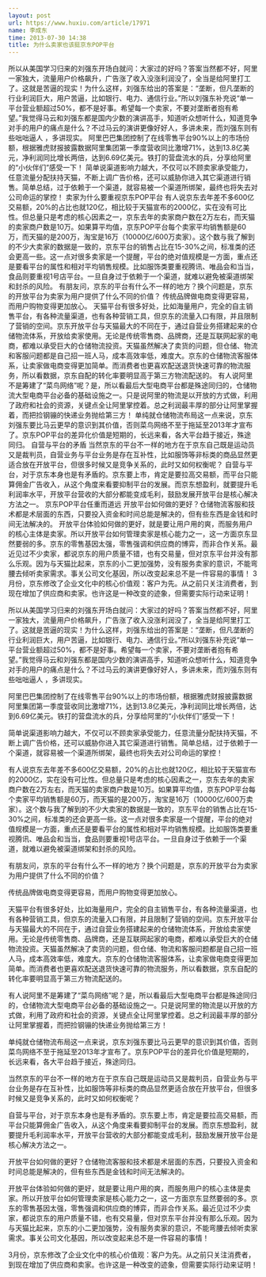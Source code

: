 ```yaml
---
layout: post
url: https://www.huxiu.com/article/17971
name: 李成东
time: 2013-07-30 14:38
title: 为什么卖家也该挺京东POP平台
---
```

所以从美国学习归来的刘强东开场白就问：大家过的好吗？答案当然都不好，阿里一家独大，流量用户价格飙升，广告涨了收入没涨利润没了，全当是给阿里打工了。这就是苦逼的现实！为什么这样，刘强东给出的答案是：“垄断，但凡垄断的行业利润巨大，用户苦逼，比如银行、电力、通信行业。”所以刘强东补充说“单一平台营业额超过50%，都不是好事。希望每一个卖家，不要对垄断者抱有希望。”我觉得马云和刘强东都是国内少数的演讲高手，知道听众想听什么，知道竞争对手的用户的痛点是什么？不过马云的演讲更像好好人，多讲未来，而刘强东则有些咄咄逼人 ，多讲现实。 阿里巴巴集团控制了在线零售平台90%以上的市场份额，根据雅虎财报披露数据阿里集团第一季度营收同比激增71%，达到13.8亿美元，净利润同比增长两倍，达到6.69亿美元。铁打的营盘流水的兵，分享给阿里的“小伙伴们”感受一下！ 简单说渠道影响力越大，不仅可以不顾卖家承受能力，任意流量分配扶持天猫，不断上调广告价格，还可以威胁你进入其它渠道进行销售。简单总结，过于依赖于一个渠道，就容易被一个渠道所绑架，最终也将失去对公司命运的掌控！ 卖家为什么要重视京东POP平台 有人说京东去年差不多600亿交易额，20%的占比也就120亿，相比较于天猫宣布的2000亿，实在没有可比性。但总量只是考虑的核心因素之一，京东去年的卖家商户数在2万左右，而天猫的卖家商户数是10万。如果算平均值，京东POP平台每个卖家平均销售额是60万，而天猫的是200万，淘宝是16万（10000亿/600万卖家）。这个数与我了解到的不少大卖家的数据是一致的，京东平台的销售占比在15-30%之间，标准类的还会更高一些。这一点对很多卖家是一个提醒，平台的绝对值规模是一方面，重点还是要看平台的属性和相对平均销售规模。比如服饰类要重视腾讯、唯品会和当当，食品则要重视1号店平台。一旦自身过于依赖于一个渠道，就难以避免被渠道绑架和封杀的风险。 有朋友问，京东的平台有什么不一样的地方？换个问题是，京东的开放平台为卖家为用户提供了什么不同的价值？ 传统品牌做电商变得更容易，而用户购物变得更加放心。 天猫平台有很多好处，比如海量用户，完全的自主销售平台，有各种流量渠道，也有各种营销工具，但京东的流量入口有限，并且限制了营销的空间。京东开放平台与天猫最大的不同在于，通过自营业务搭建起来的仓储物流体系，开放给卖家使用。无论是传统零售商、品牌商，还是互联网起家的电商，都难以承受巨大的仓储物流投资。天猫虽然解决了卖货的问题，但仓储、物流和客服问题都是自己招一班人马，成本高效率低，难度大。京东的仓储物流客服体系，让卖家做电商变得更加简单。而消费者也更喜欢配送退货快速可靠的物流服务，所以看数据，京东自配的转化率要明显高于第三方物流配送的。 有人说阿里不是筹建了“菜鸟网络”呢？是，所以看最后大型电商平台都是殊途同归的，仓储物流大型电商平台必备的基础设施之一。只是说阿里的物流是以开放的方式做，利用了政府和社会的资源，关键点全让阿里掌控着。总之利润最丰厚的部分让阿里掌握着，而把捡钢镚的快递业务抛给第三方！ 单纯就仓储物流布局这一点来说，京东刘强东要比马云更早的意识到其价值，否则菜鸟网络不至于拖延至2013年才宣布了。京东POP平台的差异化价值是短期的，长远来看，各大平台趋于接近，殊途同归。 自营与平台的矛盾 当然京东的平台不一样的地方在于京东自己既是运动员又是裁判员，自营业务与平台业务是存在互补性，比如服饰等非标类的商品显然更适合放在开放平台，但很多时候又是竞争关系的，此时又如何权衡呢？ 自营与平台，对于京东本身也是有矛盾的。京东要上市，肯定是要拉高交易额，而平台只能算佣金广告收入，从这个角度来看要抑制平台的发展。而京东想盈利，就要提升毛利润率水平，开放平台营收的大部分都能变成毛利，鼓励发展开放平台是核心解决方法之一。 京东POP平台任重而道远 开放平台如何做的更好？仓储物流客服和技术都是术层面的东西，只要投入资金和时间总能是解决的，但有些东西是金钱和时间无法解决的。 开放平台体验如何做的更好，就是要让用户用的爽，而服务用户的核心主体是卖家。所以开放平台如何管理卖家是核心能力之一，这一方面京东显然要弱的多。京东的零售基因太强，零售强调和供应商的博弈，而非合作关系。最近见过不少卖家，都说京东的用户质量不错，也有交易量，但对京东平台并没有那么乐观。因为与天猫比起来，京东的小二更加强势，没有服务卖家的意识，不能弯腰去倾听卖家需求。事关公司文化基因，所以改变起来总不是一件容易的事情！ 3月份，京东修改了企业文化中的核心价值观：客户为先。从之前只关注消费者，到现在增加了供应商和卖家。也许这是一种改变的迹象，但需要实际行动来证明！

所以从美国学习归来的刘强东开场白就问：大家过的好吗？答案当然都不好，阿里一家独大，流量用户价格飙升，广告涨了收入没涨利润没了，全当是给阿里打工了。这就是苦逼的现实！为什么这样，刘强东给出的答案是：“垄断，但凡垄断的行业利润巨大，用户苦逼，比如银行、电力、通信行业。”所以刘强东补充说“单一平台营业额超过50%，都不是好事。希望每一个卖家，不要对垄断者抱有希望。”我觉得马云和刘强东都是国内少数的演讲高手，知道听众想听什么，知道竞争对手的用户的痛点是什么？不过马云的演讲更像好好人，多讲未来，而刘强东则有些咄咄逼人 ，多讲现实。

阿里巴巴集团控制了在线零售平台90%以上的市场份额，根据雅虎财报披露数据阿里集团第一季度营收同比激增71%，达到13.8亿美元，净利润同比增长两倍，达到6.69亿美元。铁打的营盘流水的兵，分享给阿里的“小伙伴们”感受一下！

简单说渠道影响力越大，不仅可以不顾卖家承受能力，任意流量分配扶持天猫，不断上调广告价格，还可以威胁你进入其它渠道进行销售。简单总结，过于依赖于一个渠道，就容易被一个渠道所绑架，最终也将失去对公司命运的掌控！

有人说京东去年差不多600亿交易额，20%的占比也就120亿，相比较于天猫宣布的2000亿，实在没有可比性。但总量只是考虑的核心因素之一，京东去年的卖家商户数在2万左右，而天猫的卖家商户数是10万。如果算平均值，京东POP平台每个卖家平均销售额是60万，而天猫的是200万，淘宝是16万（10000亿/600万卖家）。这个数与我了解到的不少大卖家的数据是一致的，京东平台的销售占比在15-30%之间，标准类的还会更高一些。这一点对很多卖家是一个提醒，平台的绝对值规模是一方面，重点还是要看平台的属性和相对平均销售规模。比如服饰类要重视腾讯、唯品会和当当，食品则要重视1号店平台。一旦自身过于依赖于一个渠道，就难以避免被渠道绑架和封杀的风险。

有朋友问，京东的平台有什么不一样的地方？换个问题是，京东的开放平台为卖家为用户提供了什么不同的价值？

传统品牌做电商变得更容易，而用户购物变得更加放心。

天猫平台有很多好处，比如海量用户，完全的自主销售平台，有各种流量渠道，也有各种营销工具，但京东的流量入口有限，并且限制了营销的空间。京东开放平台与天猫最大的不同在于，通过自营业务搭建起来的仓储物流体系，开放给卖家使用。无论是传统零售商、品牌商，还是互联网起家的电商，都难以承受巨大的仓储物流投资。天猫虽然解决了卖货的问题，但仓储、物流和客服问题都是自己招一班人马，成本高效率低，难度大。京东的仓储物流客服体系，让卖家做电商变得更加简单。而消费者也更喜欢配送退货快速可靠的物流服务，所以看数据，京东自配的转化率要明显高于第三方物流配送的。

有人说阿里不是筹建了“菜鸟网络”呢？是，所以看最后大型电商平台都是殊途同归的，仓储物流大型电商平台必备的基础设施之一。只是说阿里的物流是以开放的方式做，利用了政府和社会的资源，关键点全让阿里掌控着。总之利润最丰厚的部分让阿里掌握着，而把捡钢镚的快递业务抛给第三方！

单纯就仓储物流布局这一点来说，京东刘强东要比马云更早的意识到其价值，否则菜鸟网络不至于拖延至2013年才宣布了。京东POP平台的差异化价值是短期的，长远来看，各大平台趋于接近，殊途同归。

当然京东的平台不一样的地方在于京东自己既是运动员又是裁判员，自营业务与平台业务是存在互补性，比如服饰等非标类的商品显然更适合放在开放平台，但很多时候又是竞争关系的，此时又如何权衡呢？

自营与平台，对于京东本身也是有矛盾的。京东要上市，肯定是要拉高交易额，而平台只能算佣金广告收入，从这个角度来看要抑制平台的发展。而京东想盈利，就要提升毛利润率水平，开放平台营收的大部分都能变成毛利，鼓励发展开放平台是核心解决方法之一。

开放平台如何做的更好？仓储物流客服和技术都是术层面的东西，只要投入资金和时间总能是解决的，但有些东西是金钱和时间无法解决的。

开放平台体验如何做的更好，就是要让用户用的爽，而服务用户的核心主体是卖家。所以开放平台如何管理卖家是核心能力之一，这一方面京东显然要弱的多。京东的零售基因太强，零售强调和供应商的博弈，而非合作关系。最近见过不少卖家，都说京东的用户质量不错，也有交易量，但对京东平台并没有那么乐观。因为与天猫比起来，京东的小二更加强势，没有服务卖家的意识，不能弯腰去倾听卖家需求。事关公司文化基因，所以改变起来总不是一件容易的事情！

3月份，京东修改了企业文化中的核心价值观：客户为先。从之前只关注消费者，到现在增加了供应商和卖家。也许这是一种改变的迹象，但需要实际行动来证明！

